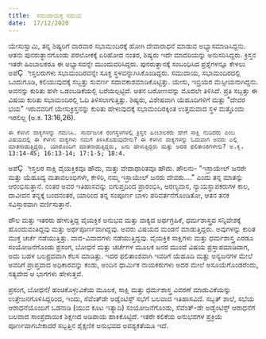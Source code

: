 ```yaml
---
title:  ಸಮುದಾಯಕ್ಕೆ ಸಮಯ
date:  17/12/2020
---
```


ಯೇಸುಸ್ವಾಮಿ, ತನ್ನ ಶಿಷ್ಯರಿಗೆ ವಾರವಾರ ಸಭಾಮಂದಿರಕ್ಕೆ ಹೋಗಿ ದೇವಾರಾಧನೆ ಮಾಡುವ ಅಭ್ಯಾಸಮಾಡಿಸಿದ್ದನು. ಆತನು ಪುನರುತ್ಥಾನಗೊಂಡು ಪರಲೋಕಕ್ಕೆ ಏರಿಹೋದ ನಂತರ, ಶಿಷ್ಯರು ಇದೇ ಮಾದರಿಯನ್ನು ಅನುಸರಿಸಿದ್ದರು. ಕ್ರಿಸ್ತನ ಇತರೇ ಹಿಂಬಾಲಕರೂ ಈ ಅಭ್ಯಾಸವನ್ನೇ ಮುಂದುವರಿಸಿದ್ದರು. ಪುನರುತ್ಥಾನಕ್ಕೆ ಸಂಬಂಧಿಸಿದ ಪ್ರಶ್ನೆಗಳನ್ನೂ ಕೇಳಲು ಅಪೆÇೀಸ್ತಲರುಗಳು ಸಭಾಮಂದಿರವನ್ನೇ ಸೂಕ್ತ ಸ್ಥಳವನ್ನಾಗಿಸಿಕೊಂಡಿದ್ದರು. ಸಮುದಾಯ, ಸಭಾಮಂದಿರದಲ್ಲಿ ಒಂದುಗೂಡಿ, ಕಲಿಯುವುದಕ್ಕೆ ಸಬ್ಬತ್ತು ಸುವರ್ಣ ಸದಾವಕಾಶಮಾಡಿಕೊಟ್ಟಿತ್ತು. ಯೇಸು, ಇಬ್ರಿಯರ ಮೆಸ್ಸೀಯನಾಗಿದ್ದನು. ಅವನನ್ನು ಕುರಿತು ಹಳೇ ಒಡಂಬಡಿಕೆಯಲ್ಲಿ ಬರೆಯಲ್ಪಟ್ಟಿದೆ. ಆತನ ಬರೋಣವನ್ನು ಮೊದಲೇ ತಿಳಿಸಿದೆ. ಪ್ರತಿ ಸಬ್ಬತ್ತು ಈ ವಿಷಯ ಕುರಿತು ಸಭಾಮಂದಿರಲ್ಲಿ ಓದಿ ತಿಳಿಸಲಾಗುತ್ತಿತ್ತು. ಶಿಷ್ಯರು, ವಿಶೇಷವಾಗಿ ಯೆಹೂದಿಗಳಿಗೆ ಮತ್ತು "ದೇವರ ಭಯ" ಇರುವವರಿಗೆ ಯೇಸುಕ್ರಿಸ್ತನನ್ನು ಕುರಿತು ಹೇಳುವುದಕ್ಕೆ ಸಭಾಮಂದಿರಕ್ಕಿಂತ ಉತ್ತಮವಾದ ಸ್ಥಳ ಮತ್ತೊಂದು ಇರಲಿಲ್ಲ (ಅ.ಕ. 13:16,26).

`ಈ ಕೆಳಗಿನ ವಾಕ್ಯಗಳನ್ನು ಗಮನಿಸಿ. ಸಾರ್ವಜನಿಕ ರಂಗಸ್ಥಳಗಳಲ್ಲಿ ಕ್ರಿಸ್ತನ ಹಿಂಬಾಲಕರು ಹೇಗೆ ಸಾಕ್ಷಿ ನುಡಿದರು ಎಂಬ ವಿಷಯದಲ್ಲಿ ಈ ಕೆಳಗಿನ ವಾಕ್ಯಗಳು ನಮಗೆ ತಿಳಿಸಿಕೊಡುವುದೇನು? ಈ ಕೆಳಗಿನ ವಾಕ್ಯಗಳನ್ನು ಓದುವಾಗ ಅವರು ಎಲ್ಲಿ ಮಾತನಾಡುತ್ತಿದ್ದರು, ಯಾರೊಂದಿಗೆ ಮಾತನಾಡುತ್ತಿದ್ದರು, ಏನು ಹೇಳುತ್ತಿದ್ದರು ಮತ್ತು ಅದರ ಫಲಿತಾಂಶಗಳೇನು? ಅ.ಕೃ. 13:14-45; 16:13-14; 17:1-5; 18:4.`

ಅಪೆÇೀಸ್ತಲರ ಸಾಕ್ಷಿ ವೈಯಕ್ತಿಕವೂ ಹೌದು, ಮತ್ತು ವೇದಾಧಾರಿತವೂ ಹೌದು. ಪೌಲನು- "ಇಸ್ರಾಯೇಲ್ ಜನರೇ ಮತ್ತು ಯೆಹೂದ್ಯ ಮತಾವಲಂಭಿಗಳೇ, ಕೇಳಿರಿ, ನಮ್ಮ ಇಸ್ರಾಯೇಲ್ ಜನರು ದೇವರು...." ಎಂದು ತನ್ನ ಮಾತನ್ನು ಆರಂಭಿಸುತ್ತಾನೆ. ನಂತರ ಅವರ ಇತಿಹಾಸವನ್ನು ಐಗುಪ್ತದಿಂದ ಪ್ರಾರಂಭಿಸಿ, ಅರಣ್ಯವಾಸ, ನ್ಯಾಯಸ್ಥಾಪಕರುಗಳ ಕಾಲ, ದಾವೀದನ ತನ್ನಕ್ಕೆ ಬಂದನಂತರ, ಯಾರಿಂದ ತನ್ನ ಸಂಪೂರ್ಣ ಬಾಳು ಪರಿವರ್ತನೆಗೊಂಡಿತೋ, ಆತನ ತನಕ ಸವಿಸ್ತಾರವಾಗಿ ವರ್ಣಿಸುತ್ತಾನೆ.

ಪೌಲ ಮತ್ತು ಇತರರು ಹೇಳುತ್ತಿದ್ದ ವೈಯಕ್ತಿಕ ಅನುಭವ ಮತ್ತು ವಾಕ್ಯದ ಅರ್ಥಗ್ರಹಿಕೆ, ಧರ್ಮಶಾಸ್ತ್ರದ ಸನ್ನಿವೇಶಕ್ಕೆ ಹೊಂದುವಂತಿದ್ದವು ಮತ್ತು ಅರ್ಥಪೂರ್ಣವಾಗಿದ್ದವು. ಅವರು ವಿಷಯದ ಮಂಡನೆ ಮಾಡುತ್ತಿದ್ದರು. ಅವುಗಳನ್ನು ಕುರಿತ ಮುಕ್ತ ಚರ್ಚೆ ನಡೆಯುತ್ತಿತ್ತು. ವಾದ-ವಿವಾದಗಳು ನಡೆಯುತ್ತಿದ್ದವು. ವೈಯಕ್ತಿಕ ಸಾಕ್ಷಿಗಳು ಮತ್ತು ಧರ್ಮಶಾಸ್ತ್ರ ಎರಡೂ ಸಂಯೋಜನೆಗೊಂಡು ಪ್ರಸಂಗ, ಬೋಧನೆ ಮತ್ತು ಚರ್ಚೆಗಳ ಮೂಲಕ ಜನರ ಮುಂದೆ ವಿಷಯ ಪ್ರಸ್ತಾಪಮಾಡಿದಾಗ, ಅದು ಬಹಳ ಬಲಪ್ರದವಾಗಿ ಕೆಲಸ ಮಾಡಿತ್ತು. ಇದರ ಫಲಿತಾಂಶವಾಗಿ ಇವರಿಗೆ ಯೆಹೂದಿ ಮತ್ತು ಅನ್ಯಜನಗಳ ಮೇಲೆ ಅವರಿಗೆ ಪ್ರಾಪ್ತವಾದ ಅಧಿಕಾರವನ್ನು ಕಂಡು, ಅಂದಿನ ಧಾರ್ಮಿಕ ನಾಯಕರುಗಳು ಅದರ ಮೇಲೆ ಅಸೂಯೆಗೊಂಡರೆಂದು, ಸತ್ಯವೇದ ಆ ಭಾಗಗಳು ಹೇಳುತ್ತವೆ.

ಪ್ರಸಂಗ, ಬೋಧನೆ/ ಹಂಚಿಕೊಳ್ಳುವಿಕೆಯ ಮೂಲಕ, ಸಾಕ್ಷಿ ಮತ್ತು ಧರ್ಮಶಾಸ್ತ್ರ ವಿವರಣೆ ಮಾಡುವಿಕೆಯನ್ನು ಉತ್ತೇಜನಗೊಳಿಸಿದ್ದರಿಂದ, ಇಂದು, ಸೆವೆಂತ್‍ಡೇ ಅಡ್ವೆಂಟಿಸ್ಟ್ ಸಭೆಗೆ ಬಲವಾದ ಇತಿಹಾಸವಿದೆ. ಸಬ್ಬತ್ ಶಾಲೆ, ಸಭೆಯ ಆರಾಧನೆಯೊಂದಿಗೆ ಒಡನಾಡಿ (ಯುವ ಕೂಟ ಇತ್ಯಾದಿ) ಸಂಯೋಜನೆಗೊಂಡು, ಸೆವೆಂತ್-ಡೇ ಅಡ್ವೆಂಟಿಸ್ಟ್ ಆರಾಧನೆಗೆ ಬಲವಾದ ಸಾಂಪ್ರದಾಯಿಕ ಶಿಕ್ಷಣದ ಅಡಿಪಾಯ ಹಾಕಿಕೊಟ್ಟಿದೆ. ಇತರೇ ಕಲಿಕೆಯ ಅನುಭವಗಳ ಪ್ರಕ್ರಿಯೆ ಪೂರ್ಣವಾಗಬೇಕಾದರೆ ಸಬ್ಬತ್ತಿನ ಶೈಕ್ಷಣಿಕ ಅನುಭವದ ಅವಶ್ಯಕತೆಯೂ ಇದೆ.